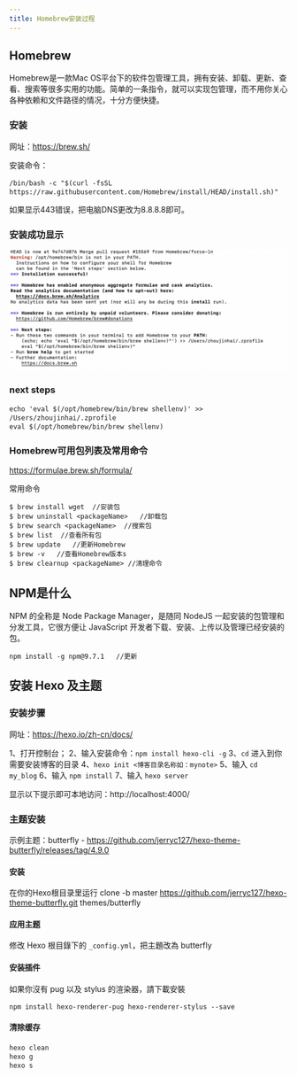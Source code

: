 ```yaml
---
title: Homebrew安装过程
---
```

## Homebrew

Homebrew是一款Mac OS平台下的软件包管理工具，拥有安装、卸载、更新、查看、搜索等很多实用的功能。简单的一条指令，就可以实现包管理，而不用你关心各种依赖和文件路径的情况，十分方便快捷。

### 安装

网址：https://brew.sh/

安装命令：
```
/bin/bash -c "$(curl -fsSL https://raw.githubusercontent.com/Homebrew/install/HEAD/install.sh)"
```

如果显示443错误，把电脑DNS更改为8.8.8.8即可。   

### 安装成功显示
![Alt text](images/image.png)

### next steps
```
echo 'eval $(/opt/homebrew/bin/brew shellenv)' >> /Users/zhoujinhai/.zprofile
eval $(/opt/homebrew/bin/brew shellenv)
```

### Homebrew可用包列表及常用命令

https://formulae.brew.sh/formula/

常用命令
```
$ brew install wget  //安装包
$ brew uninstall <packageName>   //卸载包
$ brew search <packageName>  //搜索包
$ brew list  //查看所有包
$ brew update   //更新Homebrew
$ brew -v   //查看Homebrew版本s
$ brew clearnup <packageName> //清理命令
```

## NPM是什么
NPM 的全称是 Node Package Manager，是随同 NodeJS 一起安装的包管理和分发工具，它很方便让 JavaScript 开发者下载、安装、上传以及管理已经安装的包。

```
npm install -g npm@9.7.1   //更新
```

## 安装 Hexo 及主题

### 安装步骤
网址：https://hexo.io/zh-cn/docs/

1、打开控制台；
2、输入安装命令：`npm install hexo-cli -g`
3、`cd` 进入到你需要安装博客的目录
4、`hexo init <博客目录名称如：mynote>`
5、输入 `cd my_blog`
6、输入 `npm install`
7、输入 `hexo server`

显示以下提示即可本地访问：http://localhost:4000/

### 主题安装
示例主题：butterfly - https://github.com/jerryc127/hexo-theme-butterfly/releases/tag/4.9.0


#### 安装
在你的Hexo根目录里运行
clone -b master https://github.com/jerryc127/hexo-theme-butterfly.git themes/butterfly

#### 应用主题
修改 Hexo 根目錄下的 `_config.yml`，把主題改為 butterfly

#### 安装插件
如果你沒有 pug 以及 stylus 的渲染器，請下載安裝
```
npm install hexo-renderer-pug hexo-renderer-stylus --save
```
#### 清除缓存
```
hexo clean
hexo g
hexo s
```